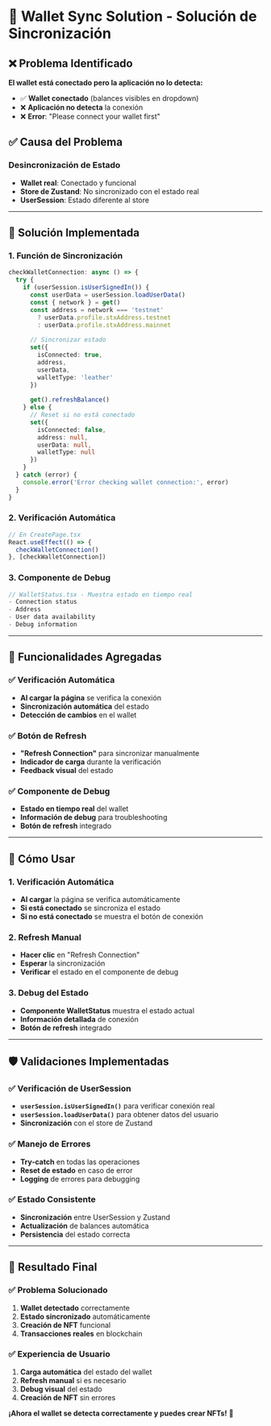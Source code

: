 # 🔄 **Wallet Sync Solution - Solución de Sincronización**

## ❌ **Problema Identificado**

**El wallet está conectado pero la aplicación no lo detecta:**
- ✅ **Wallet conectado** (balances visibles en dropdown)
- ❌ **Aplicación no detecta** la conexión
- ❌ **Error**: "Please connect your wallet first"

## ✅ **Causa del Problema**

### **Desincronización de Estado**
- **Wallet real**: Conectado y funcional
- **Store de Zustand**: No sincronizado con el estado real
- **UserSession**: Estado diferente al store

---

## 🔧 **Solución Implementada**

### **1. Función de Sincronización**
```typescript
checkWalletConnection: async () => {
  try {
    if (userSession.isUserSignedIn()) {
      const userData = userSession.loadUserData()
      const { network } = get()
      const address = network === 'testnet' 
        ? userData.profile.stxAddress.testnet
        : userData.profile.stxAddress.mainnet
      
      // Sincronizar estado
      set({
        isConnected: true,
        address,
        userData,
        walletType: 'leather'
      })
      
      get().refreshBalance()
    } else {
      // Reset si no está conectado
      set({
        isConnected: false,
        address: null,
        userData: null,
        walletType: null
      })
    }
  } catch (error) {
    console.error('Error checking wallet connection:', error)
  }
}
```

### **2. Verificación Automática**
```typescript
// En CreatePage.tsx
React.useEffect(() => {
  checkWalletConnection()
}, [checkWalletConnection])
```

### **3. Componente de Debug**
```typescript
// WalletStatus.tsx - Muestra estado en tiempo real
- Connection status
- Address
- User data availability
- Debug information
```

---

## 🎯 **Funcionalidades Agregadas**

### **✅ Verificación Automática**
- **Al cargar la página** se verifica la conexión
- **Sincronización automática** del estado
- **Detección de cambios** en el wallet

### **✅ Botón de Refresh**
- **"Refresh Connection"** para sincronizar manualmente
- **Indicador de carga** durante la verificación
- **Feedback visual** del estado

### **✅ Componente de Debug**
- **Estado en tiempo real** del wallet
- **Información de debug** para troubleshooting
- **Botón de refresh** integrado

---

## 🚀 **Cómo Usar**

### **1. Verificación Automática**
- **Al cargar** la página se verifica automáticamente
- **Si está conectado** se sincroniza el estado
- **Si no está conectado** se muestra el botón de conexión

### **2. Refresh Manual**
- **Hacer clic** en "Refresh Connection"
- **Esperar** la sincronización
- **Verificar** el estado en el componente de debug

### **3. Debug del Estado**
- **Componente WalletStatus** muestra el estado actual
- **Información detallada** de conexión
- **Botón de refresh** integrado

---

## 🛡️ **Validaciones Implementadas**

### **✅ Verificación de UserSession**
- **`userSession.isUserSignedIn()`** para verificar conexión real
- **`userSession.loadUserData()`** para obtener datos del usuario
- **Sincronización** con el store de Zustand

### **✅ Manejo de Errores**
- **Try-catch** en todas las operaciones
- **Reset de estado** en caso de error
- **Logging** de errores para debugging

### **✅ Estado Consistente**
- **Sincronización** entre UserSession y Zustand
- **Actualización** de balances automática
- **Persistencia** del estado correcta

---

## 🎉 **Resultado Final**

### **✅ Problema Solucionado**
1. **Wallet detectado** correctamente
2. **Estado sincronizado** automáticamente
3. **Creación de NFT** funcional
4. **Transacciones reales** en blockchain

### **✅ Experiencia de Usuario**
1. **Carga automática** del estado del wallet
2. **Refresh manual** si es necesario
3. **Debug visual** del estado
4. **Creación de NFT** sin errores

**¡Ahora el wallet se detecta correctamente y puedes crear NFTs!** 🚀
